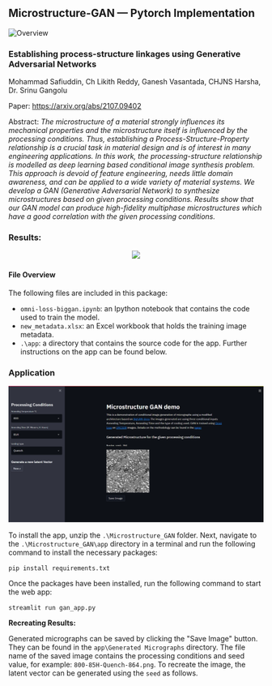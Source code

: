 ## Microstructure-GAN &mdash; Pytorch Implementation

![Overview](https://github.com/safi842/Microstructure-GAN/blob/main/docs/Omni%20BigGAN%20-%20Overview.jpg)

### Establishing process-structure linkages using Generative Adversarial Networks<br>
Mohammad Safiuddin, Ch Likith Reddy, Ganesh Vasantada, CHJNS Harsha, Dr. Srinu Gangolu<br>

Paper: https://arxiv.org/abs/2107.09402<br>

[comment]: <> (Tero Karras, Samuli Laine, Miika Aittala, Janne Hellsten, Jaakko Lehtinen, Timo Aila<br>)
[comment]: <> (Paper: http://arxiv.org/abs/1912.04958<br>)

Abstract: *The microstructure of a material strongly influences its mechanical properties
and the microstructure itself is influenced by the processing conditions. Thus,
establishing a Process-Structure-Property relationship is a crucial task in material design and is of interest in many engineering applications. In this work,
the processing-structure relationship is modelled as deep learning based conditional image synthesis problem. This approach is devoid of feature engineering,
needs little domain awareness, and can be applied to a wide variety of material
systems. We develop a GAN (Generative Adversarial Network) to synthesize
microstructures based on given processing conditions. Results show that our GAN model
can produce high-fidelity multiphase microstructures which have a good correlation with the given processing conditions.*

### Results:

<p align="center">
  <img src="https://github.com/safi842/Microstructure-GAN/blob/main/docs/Gen%20vs%20Real.jpg" width="500" />
</p>

#### File Overview

The following files are included in this package:

- `omni-loss-biggan.ipynb`: an Ipython notebook that contains the code used to train the model.
- `new_metadata.xlsx`: an Excel workbook that holds the training image metadata.
- `.\app`: a directory that contains the source code for the app. Further instructions on the app can be found below.

### Application
<p align="center">
  <img src="https://raw.githubusercontent.com/safi842/Microstructure-GAN/main/docs/GAN%20App%20demo.png" width="1500"/>
</p>

To install the app, unzip the `.\Microstructure_GAN` folder. Next, navigate to the `.\Microstructure_GAN\app` directory in a terminal and run the following command to install the necessary packages:

```
pip install requirements.txt
```

Once the packages have been installed, run the following command to start the web app:

```
streamlit run gan_app.py
```

**Recreating Results:**

Generated micrographs can be saved by clicking the "Save Image" button. They can be found in the `app\Generated Micrographs` directory. The file name of the saved image contains the processing conditions and seed value, for example: `800-85H-Quench-864.png`. To recreate the image, the latent vector can be generated using the `seed` as follows.
